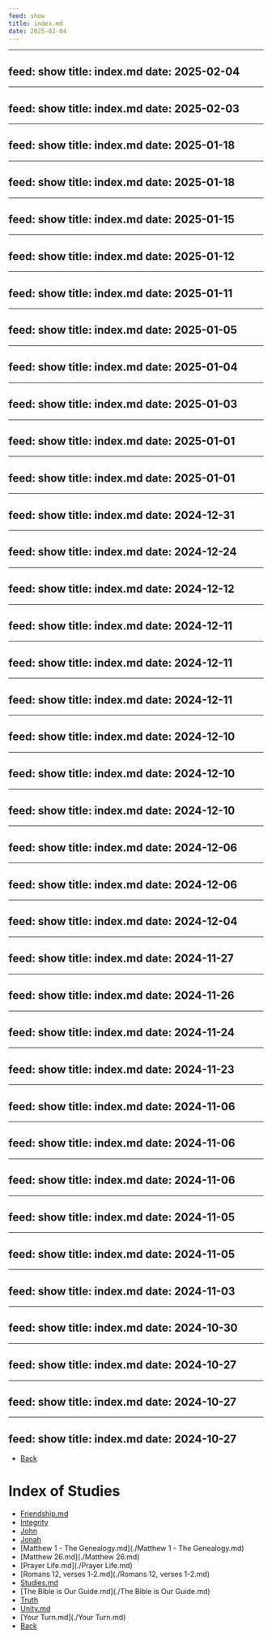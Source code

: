 ```yaml
---
feed: show
title: index.md
date: 2025-02-04
---
```

---
feed: show
title: index.md
date: 2025-02-04
---
---
feed: show
title: index.md
date: 2025-02-03
---
---
feed: show
title: index.md
date: 2025-01-18
---
---
feed: show
title: index.md
date: 2025-01-18
---
---
feed: show
title: index.md
date: 2025-01-15
---
---
feed: show
title: index.md
date: 2025-01-12
---
---
feed: show
title: index.md
date: 2025-01-11
---
---
feed: show
title: index.md
date: 2025-01-05
---
---
feed: show
title: index.md
date: 2025-01-04
---
---
feed: show
title: index.md
date: 2025-01-03
---
---
feed: show
title: index.md
date: 2025-01-01
---
---
feed: show
title: index.md
date: 2025-01-01
---
---
feed: show
title: index.md
date: 2024-12-31
---
---
feed: show
title: index.md
date: 2024-12-24
---
---
feed: show
title: index.md
date: 2024-12-12
---
---
feed: show
title: index.md
date: 2024-12-11
---
---
feed: show
title: index.md
date: 2024-12-11
---
---
feed: show
title: index.md
date: 2024-12-11
---
---
feed: show
title: index.md
date: 2024-12-10
---
---
feed: show
title: index.md
date: 2024-12-10
---
---
feed: show
title: index.md
date: 2024-12-10
---
---
feed: show
title: index.md
date: 2024-12-06
---
---
feed: show
title: index.md
date: 2024-12-06
---
---
feed: show
title: index.md
date: 2024-12-04
---
---
feed: show
title: index.md
date: 2024-11-27
---
---
feed: show
title: index.md
date: 2024-11-26
---
---
feed: show
title: index.md
date: 2024-11-24
---
---
feed: show
title: index.md
date: 2024-11-23
---
---
feed: show
title: index.md
date: 2024-11-06
---
---
feed: show
title: index.md
date: 2024-11-06
---
---
feed: show
title: index.md
date: 2024-11-06
---
---
feed: show
title: index.md
date: 2024-11-05
---
---
feed: show
title: index.md
date: 2024-11-05
---
---
feed: show
title: index.md
date: 2024-11-03
---
---
feed: show
title: index.md
date: 2024-10-30
---
---
feed: show
title: index.md
date: 2024-10-27
---
---
feed: show
title: index.md
date: 2024-10-27
---
---
feed: show
title: index.md
date: 2024-10-27
---
- [Back](../index.md)
# Index of Studies

- [Friendship.md](./Friendship.md)
- [Integrity](./Integrity/index.md)
- [John](./John/index.md)
- [Jonah](./Jonah/index.md)
- [Matthew 1  - The Genealogy.md](./Matthew 1  - The Genealogy.md)
- [Matthew 26.md](./Matthew 26.md)
- [Prayer Life.md](./Prayer Life.md)
- [Romans  12, verses 1-2.md](./Romans  12, verses 1-2.md)
- [Studies.md](./Studies.md)
- [The Bible is Our Guide.md](./The Bible is Our Guide.md)
- [Truth](./Truth/index.md)
- [Unity.md](./Unity.md)
- [Your Turn.md](./Your Turn.md)
- [Back](../index.md)
